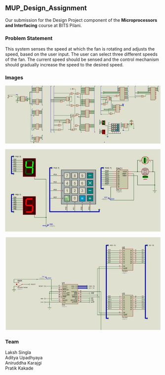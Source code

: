 ## MUP_Design_Assignment

Our submission for the Design Project component of the **Microprocessors and Interfacing** course at BITS Pilani.
  
### Problem Statement
This system senses the speed at which the fan is rotating and adjusts the speed, based on
the user input. The user can select three different speeds of the fan. The current speed
should be sensed and the control mechanism should gradually increase the speed to the
desired speed.

### Images
![](images/full_pic.png)

![](images/fan_ui.png)

![](images/init.png)

### Team
Laksh Singla  
Aditya Upadhyaya  
Aniruddha Karajgi  
Pratik Kakade
